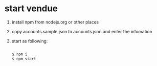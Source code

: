 start vendue
============

1. install npm from nodejs.org or other places
2. copy accounts.sample.json to accounts.json and enter the infomation
3. start as following:

	```bash

	$ npm i
	$ npm start

	```

